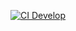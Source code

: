 [![CI Develop](https://github.com/gstv57/crm-health/actions/workflows/laravel.yml/badge.svg?branch=develop)](https://github.com/gstv57/crm-health/actions/workflows/laravel.yml)
